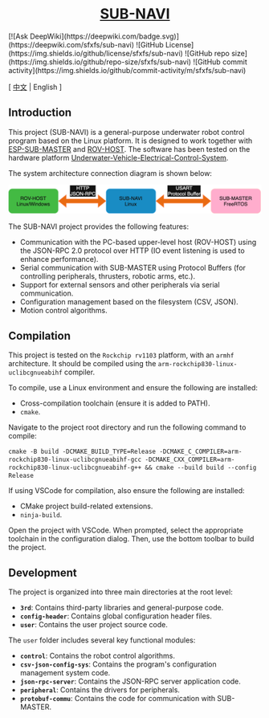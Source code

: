 <div align="center">
  <a href="https://github.com/sfxfs/sub-navi"><h1>SUB-NAVI</h2></a>
</div>
[![Ask DeepWiki](https://deepwiki.com/badge.svg)](https://deepwiki.com/sfxfs/sub-navi) ![GitHub License](https://img.shields.io/github/license/sfxfs/sub-navi) ![GitHub repo size](https://img.shields.io/github/repo-size/sfxfs/sub-navi) ![GitHub commit activity](https://img.shields.io/github/commit-activity/m/sfxfs/sub-navi)

[ [中文](README.md) | English ]

## Introduction

This project (SUB-NAVI) is a general-purpose underwater robot control program based on the Linux platform. It is designed to work together with [ESP-SUB-MASTER](https://github.com/sfxfs/esp-sub-master) and [ROV-HOST](https://github.com/bohonghuang/rov-host). The software has been tested on the hardware platform [Underwater-Vehicle-Electrical-Control-System](https://github.com/SFerret/Underwater-Vehicle-Electrical-Control-System).

The system architecture connection diagram is shown below:

<img src="./doc/arch.png" style="zoom: 50%;" />

The SUB-NAVI project provides the following features:

- Communication with the PC-based upper-level host (ROV-HOST) using the JSON-RPC 2.0 protocol over HTTP (IO event listening is used to enhance performance).
- Serial communication with SUB-MASTER using Protocol Buffers (for controlling peripherals, thrusters, robotic arms, etc.).
- Support for external sensors and other peripherals via serial communication.
- Configuration management based on the filesystem (CSV, JSON).
- Motion control algorithms.

## Compilation

This project is tested on the `Rockchip rv1103` platform, with an `armhf` architecture. It should be compiled using the `arm-rockchip830-linux-uclibcgnueabihf` compiler.

To compile, use a Linux environment and ensure the following are installed:

- Cross-compilation toolchain (ensure it is added to PATH).
- `cmake`.

Navigate to the project root directory and run the following command to compile:

```shell
cmake -B build -DCMAKE_BUILD_TYPE=Release -DCMAKE_C_COMPILER=arm-rockchip830-linux-uclibcgnueabihf-gcc -DCMAKE_CXX_COMPILER=arm-rockchip830-linux-uclibcgnueabihf-g++ && cmake --build build --config Release
```

If using VSCode for compilation, also ensure the following are installed:

- CMake project build-related extensions.
- `ninja-build`.

Open the project with VSCode. When prompted, select the appropriate toolchain in the configuration dialog. Then, use the bottom toolbar to build the project.

## Development

The project is organized into three main directories at the root level:

- **`3rd`**: Contains third-party libraries and general-purpose code.
- **`config-header`**: Contains global configuration header files.
- **`user`**: Contains the user project source code.

The `user` folder includes several key functional modules:

- **`control`**: Contains the robot control algorithms.
- **`csv-json-config-sys`**: Contains the program's configuration management system code.
- **`json-rpc-server`**: Contains the JSON-RPC server application code.
- **`peripheral`**: Contains the drivers for peripherals.
- **`protobuf-commu`**: Contains the code for communication with SUB-MASTER.